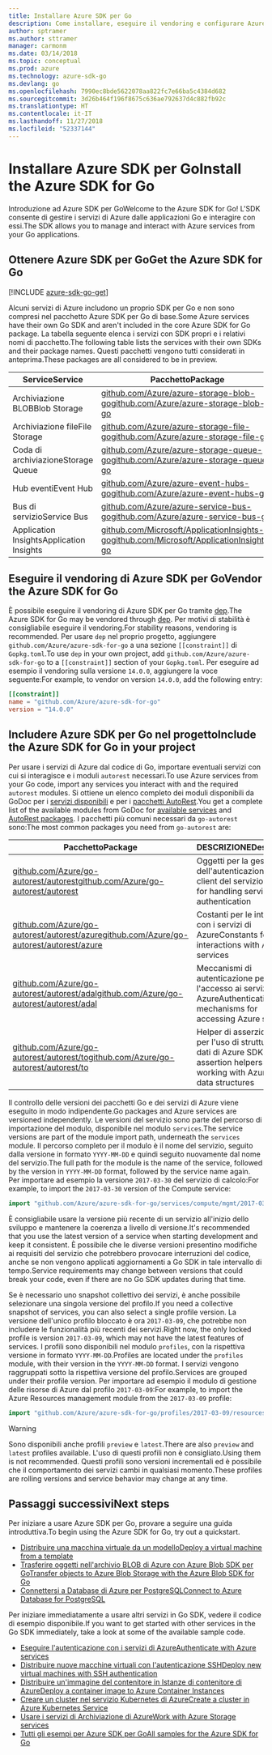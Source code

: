 ```yaml
---
title: Installare Azure SDK per Go
description: Come installare, eseguire il vendoring e configurare Azure SDK per Go.
author: sptramer
ms.author: sttramer
manager: carmonm
ms.date: 03/14/2018
ms.topic: conceptual
ms.prod: azure
ms.technology: azure-sdk-go
ms.devlang: go
ms.openlocfilehash: 7990ec8bde5622078aa822fc7e66ba5c4384d682
ms.sourcegitcommit: 3d26b464f196f8675c636ae792637d4c882fb92c
ms.translationtype: HT
ms.contentlocale: it-IT
ms.lasthandoff: 11/27/2018
ms.locfileid: "52337144"
---
```

# <a name="install-the-azure-sdk-for-go"></a><span data-ttu-id="c8bae-103">Installare Azure SDK per Go</span><span class="sxs-lookup"><span data-stu-id="c8bae-103">Install the Azure SDK for Go</span></span>

<span data-ttu-id="c8bae-104">Introduzione ad Azure SDK per Go</span><span class="sxs-lookup"><span data-stu-id="c8bae-104">Welcome to the Azure SDK for Go!</span></span> <span data-ttu-id="c8bae-105">L'SDK consente di gestire i servizi di Azure dalle applicazioni Go e interagire con essi.</span><span class="sxs-lookup"><span data-stu-id="c8bae-105">The SDK allows you to manage and interact with Azure services from your Go applications.</span></span>

## <a name="get-the-azure-sdk-for-go"></a><span data-ttu-id="c8bae-106">Ottenere Azure SDK per Go</span><span class="sxs-lookup"><span data-stu-id="c8bae-106">Get the Azure SDK for Go</span></span>

[!INCLUDE [azure-sdk-go-get](includes/azure-sdk-go-get.md)]

<span data-ttu-id="c8bae-107">Alcuni servizi di Azure includono un proprio SDK per Go e non sono compresi nel pacchetto Azure SDK per Go di base.</span><span class="sxs-lookup"><span data-stu-id="c8bae-107">Some Azure services have their own Go SDK and aren't included in the core Azure SDK for Go package.</span></span> <span data-ttu-id="c8bae-108">La tabella seguente elenca i servizi con SDK propri e i relativi nomi di pacchetto.</span><span class="sxs-lookup"><span data-stu-id="c8bae-108">The following table lists the services with their own SDKs and their package names.</span></span> <span data-ttu-id="c8bae-109">Questi pacchetti vengono tutti considerati in anteprima.</span><span class="sxs-lookup"><span data-stu-id="c8bae-109">These packages are all considered to be in preview.</span></span>

| <span data-ttu-id="c8bae-110">Service</span><span class="sxs-lookup"><span data-stu-id="c8bae-110">Service</span></span> | <span data-ttu-id="c8bae-111">Pacchetto</span><span class="sxs-lookup"><span data-stu-id="c8bae-111">Package</span></span> |
|---------|---------|
| <span data-ttu-id="c8bae-112">Archiviazione BLOB</span><span class="sxs-lookup"><span data-stu-id="c8bae-112">Blob Storage</span></span> | [<span data-ttu-id="c8bae-113">github.com/Azure/azure-storage-blob-go</span><span class="sxs-lookup"><span data-stu-id="c8bae-113">github.com/Azure/azure-storage-blob-go</span></span>](https://github.com/Azure/azure-storage-blob-go) |
| <span data-ttu-id="c8bae-114">Archiviazione file</span><span class="sxs-lookup"><span data-stu-id="c8bae-114">File Storage</span></span> | [<span data-ttu-id="c8bae-115">github.com/Azure/azure-storage-file-go</span><span class="sxs-lookup"><span data-stu-id="c8bae-115">github.com/Azure/azure-storage-file-go</span></span>](https://github.com/Azure/azure-storage-file-go) |
| <span data-ttu-id="c8bae-116">Coda di archiviazione</span><span class="sxs-lookup"><span data-stu-id="c8bae-116">Storage Queue</span></span> | [<span data-ttu-id="c8bae-117">github.com/Azure/azure-storage-queue-go</span><span class="sxs-lookup"><span data-stu-id="c8bae-117">github.com/Azure/azure-storage-queue-go</span></span>](https://github.com/Azure/azure-storage-queue-go) |
| <span data-ttu-id="c8bae-118">Hub eventi</span><span class="sxs-lookup"><span data-stu-id="c8bae-118">Event Hub</span></span> | [<span data-ttu-id="c8bae-119">github.com/Azure/azure-event-hubs-go</span><span class="sxs-lookup"><span data-stu-id="c8bae-119">github.com/Azure/azure-event-hubs-go</span></span>](https://github.com/Azure/azure-event-hubs-go) |
| <span data-ttu-id="c8bae-120">Bus di servizio</span><span class="sxs-lookup"><span data-stu-id="c8bae-120">Service Bus</span></span> | [<span data-ttu-id="c8bae-121">github.com/Azure/azure-service-bus-go</span><span class="sxs-lookup"><span data-stu-id="c8bae-121">github.com/Azure/azure-service-bus-go</span></span>](https://github.com/Azure/azure-service-bus-go) |
| <span data-ttu-id="c8bae-122">Application Insights</span><span class="sxs-lookup"><span data-stu-id="c8bae-122">Application Insights</span></span> | [<span data-ttu-id="c8bae-123">github.com/Microsoft/ApplicationInsights-go</span><span class="sxs-lookup"><span data-stu-id="c8bae-123">github.com/Microsoft/ApplicationInsights-go</span></span>](https://github.com/Microsoft/ApplicationInsights-go) |

## <a name="vendor-the-azure-sdk-for-go"></a><span data-ttu-id="c8bae-124">Eseguire il vendoring di Azure SDK per Go</span><span class="sxs-lookup"><span data-stu-id="c8bae-124">Vendor the Azure SDK for Go</span></span>

<span data-ttu-id="c8bae-125">È possibile eseguire il vendoring di Azure SDK per Go tramite [dep](https://github.com/golang/dep).</span><span class="sxs-lookup"><span data-stu-id="c8bae-125">The Azure SDK for Go may be vendored through [dep](https://github.com/golang/dep).</span></span> <span data-ttu-id="c8bae-126">Per motivi di stabilità è consigliabile eseguire il vendoring.</span><span class="sxs-lookup"><span data-stu-id="c8bae-126">For stability reasons, vendoring is recommended.</span></span> <span data-ttu-id="c8bae-127">Per usare `dep` nel proprio progetto, aggiungere `github.com/Azure/azure-sdk-for-go` a una sezione `[[constraint]]` di `Gopkg.toml`.</span><span class="sxs-lookup"><span data-stu-id="c8bae-127">To use `dep` in your own project, add `github.com/Azure/azure-sdk-for-go` to a `[[constraint]]` section of your `Gopkg.toml`.</span></span> <span data-ttu-id="c8bae-128">Per eseguire ad esempio il vendoring sulla versione `14.0.0`, aggiungere la voce seguente:</span><span class="sxs-lookup"><span data-stu-id="c8bae-128">For example, to vendor on version `14.0.0`, add the following entry:</span></span>

```toml
[[constraint]]
name = "github.com/Azure/azure-sdk-for-go"
version = "14.0.0"
```

## <a name="include-the-azure-sdk-for-go-in-your-project"></a><span data-ttu-id="c8bae-129">Includere Azure SDK per Go nel progetto</span><span class="sxs-lookup"><span data-stu-id="c8bae-129">Include the Azure SDK for Go in your project</span></span>

<span data-ttu-id="c8bae-130">Per usare i servizi di Azure dal codice di Go, importare eventuali servizi con cui si interagisce e i moduli `autorest` necessari.</span><span class="sxs-lookup"><span data-stu-id="c8bae-130">To use Azure services from your Go code, import any services you interact with and the required `autorest` modules.</span></span>
<span data-ttu-id="c8bae-131">Si ottiene un elenco completo dei moduli disponibili da GoDoc per i [servizi disponibili](https://godoc.org/github.com/Azure/azure-sdk-for-go) e per i [pacchetti AutoRest](https://godoc.org/github.com/Azure/go-autorest).</span><span class="sxs-lookup"><span data-stu-id="c8bae-131">You get a complete list of the available modules from GoDoc for [available services](https://godoc.org/github.com/Azure/azure-sdk-for-go) and [AutoRest packages](https://godoc.org/github.com/Azure/go-autorest).</span></span> <span data-ttu-id="c8bae-132">I pacchetti più comuni necessari da `go-autorest` sono:</span><span class="sxs-lookup"><span data-stu-id="c8bae-132">The most common packages you need from `go-autorest` are:</span></span>

| <span data-ttu-id="c8bae-133">Pacchetto</span><span class="sxs-lookup"><span data-stu-id="c8bae-133">Package</span></span> | <span data-ttu-id="c8bae-134">DESCRIZIONE</span><span class="sxs-lookup"><span data-stu-id="c8bae-134">Description</span></span> |
|---------|-------------|
| <span data-ttu-id="c8bae-135">[github.com/Azure/go-autorest/autorest][autorest]</span><span class="sxs-lookup"><span data-stu-id="c8bae-135">[github.com/Azure/go-autorest/autorest][autorest]</span></span> | <span data-ttu-id="c8bae-136">Oggetti per la gestione dell'autenticazione del client del servizio</span><span class="sxs-lookup"><span data-stu-id="c8bae-136">Objects for handling service client authentication</span></span> |
| <span data-ttu-id="c8bae-137">[github.com/Azure/go-autorest/autorest/azure][autorest/azure]</span><span class="sxs-lookup"><span data-stu-id="c8bae-137">[github.com/Azure/go-autorest/autorest/azure][autorest/azure]</span></span> | <span data-ttu-id="c8bae-138">Costanti per le interazioni con i servizi di Azure</span><span class="sxs-lookup"><span data-stu-id="c8bae-138">Constants for interactions with Azure services</span></span> |
| <span data-ttu-id="c8bae-139">[github.com/Azure/go-autorest/autorest/adal][autorest/adal]</span><span class="sxs-lookup"><span data-stu-id="c8bae-139">[github.com/Azure/go-autorest/autorest/adal][autorest/adal]</span></span> | <span data-ttu-id="c8bae-140">Meccanismi di autenticazione per l'accesso ai servizi di Azure</span><span class="sxs-lookup"><span data-stu-id="c8bae-140">Authentication mechanisms for accessing Azure services</span></span> |
| <span data-ttu-id="c8bae-141">[github.com/Azure/go-autorest/autorest/to][autorest/to]</span><span class="sxs-lookup"><span data-stu-id="c8bae-141">[github.com/Azure/go-autorest/autorest/to][autorest/to]</span></span> | <span data-ttu-id="c8bae-142">Helper di asserzione tipi per l'uso di strutture dei dati di Azure SDK</span><span class="sxs-lookup"><span data-stu-id="c8bae-142">Type assertion helpers for working with Azure SDK data structures</span></span> |

[autorest]: https://godoc.org/github.com/Azure/go-autorest/autorest
[autorest/azure]: https://godoc.org/github.com/Azure/go-autorest/autorest/azure
[autorest/adal]: https://godoc.org/github.com/Azure/go-autorest/autorest/adal
[autorest/to]: https://godoc.org/github.com/Azure/go-autorest/autorest/to

<span data-ttu-id="c8bae-143">Il controllo delle versioni dei pacchetti Go e dei servizi di Azure viene eseguito in modo indipendente.</span><span class="sxs-lookup"><span data-stu-id="c8bae-143">Go packages and Azure services are versioned independently.</span></span> <span data-ttu-id="c8bae-144">Le versioni del servizio sono parte del percorso di importazione del modulo, disponibile nel modulo `services`.</span><span class="sxs-lookup"><span data-stu-id="c8bae-144">The service versions are part of the module import path, underneath the `services` module.</span></span> <span data-ttu-id="c8bae-145">Il percorso completo per il modulo è il nome del servizio, seguito dalla versione in formato `YYYY-MM-DD` e quindi seguito nuovamente dal nome del servizio.</span><span class="sxs-lookup"><span data-stu-id="c8bae-145">The full path for the module is the name of the service, followed by the version in `YYYY-MM-DD` format, followed by the service name again.</span></span> <span data-ttu-id="c8bae-146">Per importare ad esempio la versione `2017-03-30` del servizio di calcolo:</span><span class="sxs-lookup"><span data-stu-id="c8bae-146">For example, to import the `2017-03-30` version of the Compute service:</span></span>

```go
import "github.com/Azure/azure-sdk-for-go/services/compute/mgmt/2017-03-30/compute"
```

<span data-ttu-id="c8bae-147">È consigliabile usare la versione più recente di un servizio all'inizio dello sviluppo e mantenere la coerenza a livello di versione.</span><span class="sxs-lookup"><span data-stu-id="c8bae-147">It's recommended that you use the latest version of a service when starting development and keep it consistent.</span></span>
<span data-ttu-id="c8bae-148">È possibile che le diverse versioni presentino modifiche ai requisiti del servizio che potrebbero provocare interruzioni del codice, anche se non vengono applicati aggiornamenti a Go SDK in tale intervallo di tempo.</span><span class="sxs-lookup"><span data-stu-id="c8bae-148">Service requirements may change between versions that could break your code, even if there are no Go SDK updates during that time.</span></span>

<span data-ttu-id="c8bae-149">Se è necessario uno snapshot collettivo dei servizi, è anche possibile selezionare una singola versione del profilo.</span><span class="sxs-lookup"><span data-stu-id="c8bae-149">If you need a collective snapshot of services, you can also select a single profile version.</span></span> <span data-ttu-id="c8bae-150">La versione dell'unico profilo bloccato è ora `2017-03-09`, che potrebbe non includere le funzionalità più recenti dei servizi.</span><span class="sxs-lookup"><span data-stu-id="c8bae-150">Right now, the only locked profile is version `2017-03-09`, which may not have the latest features of services.</span></span> <span data-ttu-id="c8bae-151">I profili sono disponibili nel modulo `profiles`, con la rispettiva versione in formato `YYYY-MM-DD`.</span><span class="sxs-lookup"><span data-stu-id="c8bae-151">Profiles are located under the `profiles` module, with their version in the `YYYY-MM-DD` format.</span></span> <span data-ttu-id="c8bae-152">I servizi vengono raggruppati sotto la rispettiva versione del profilo.</span><span class="sxs-lookup"><span data-stu-id="c8bae-152">Services are grouped under their profile version.</span></span> <span data-ttu-id="c8bae-153">Per importare ad esempio il modulo di gestione delle risorse di Azure dal profilo `2017-03-09`:</span><span class="sxs-lookup"><span data-stu-id="c8bae-153">For example, to import the Azure Resources management module from the `2017-03-09` profile:</span></span>

```go
import "github.com/Azure/azure-sdk-for-go/profiles/2017-03-09/resources/mgmt/resources"
```

> [!WARNING]
> <span data-ttu-id="c8bae-154">Sono disponibili anche profili `preview` e `latest`.</span><span class="sxs-lookup"><span data-stu-id="c8bae-154">There are also `preview` and `latest` profiles available.</span></span> <span data-ttu-id="c8bae-155">L'uso di questi profili non è consigliato.</span><span class="sxs-lookup"><span data-stu-id="c8bae-155">Using them is not recommended.</span></span> <span data-ttu-id="c8bae-156">Questi profili sono versioni incrementali ed è possibile che il comportamento dei servizi cambi in qualsiasi momento.</span><span class="sxs-lookup"><span data-stu-id="c8bae-156">These profiles are rolling versions and service behavior may change at any time.</span></span>

## <a name="next-steps"></a><span data-ttu-id="c8bae-157">Passaggi successivi</span><span class="sxs-lookup"><span data-stu-id="c8bae-157">Next steps</span></span>

<span data-ttu-id="c8bae-158">Per iniziare a usare Azure SDK per Go, provare a seguire una guida introduttiva.</span><span class="sxs-lookup"><span data-stu-id="c8bae-158">To begin using the Azure SDK for Go, try out a quickstart.</span></span>

* [<span data-ttu-id="c8bae-159">Distribuire una macchina virtuale da un modello</span><span class="sxs-lookup"><span data-stu-id="c8bae-159">Deploy a virtual machine from a template</span></span>](azure-sdk-go-qs-vm.md)
* [<span data-ttu-id="c8bae-160">Trasferire oggetti nell'archivio BLOB di Azure con Azure Blob SDK per Go</span><span class="sxs-lookup"><span data-stu-id="c8bae-160">Transfer objects to Azure Blob Storage with the Azure Blob SDK for Go</span></span>](/azure/storage/blobs/storage-quickstart-blobs-go?toc=%2fgo%2fazure%2ftoc.json)
* [<span data-ttu-id="c8bae-161">Connettersi a Database di Azure per PostgreSQL</span><span class="sxs-lookup"><span data-stu-id="c8bae-161">Connect to Azure Database for PostgreSQL</span></span>](/azure/postgresql/connect-go?toc=%2fgo%2fazure%2ftoc.json)

<span data-ttu-id="c8bae-162">Per iniziare immediatamente a usare altri servizi in Go SDK, vedere il codice di esempio disponibile.</span><span class="sxs-lookup"><span data-stu-id="c8bae-162">If you want to get started with other services in the Go SDK immediately, take a look at some of the available sample code.</span></span>

* [<span data-ttu-id="c8bae-163">Eseguire l'autenticazione con i servizi di Azure</span><span class="sxs-lookup"><span data-stu-id="c8bae-163">Authenticate with Azure services</span></span>](https://github.com/Azure-Samples/azure-sdk-for-go-samples/tree/master/internal/iam)
* [<span data-ttu-id="c8bae-164">Distribuire nuove macchine virtuali con l'autenticazione SSH</span><span class="sxs-lookup"><span data-stu-id="c8bae-164">Deploy new virtual machines with SSH authentication</span></span>](https://github.com/Azure-Samples/azure-sdk-for-go-samples/tree/master/compute)
* [<span data-ttu-id="c8bae-165">Distribuire un'immagine del contenitore in Istanze di contenitore di Azure</span><span class="sxs-lookup"><span data-stu-id="c8bae-165">Deploy a container image to Azure Container Instances</span></span>](https://github.com/Azure-Samples/azure-sdk-for-go-samples/tree/master/containerinstance)
* [<span data-ttu-id="c8bae-166">Creare un cluster nel servizio Kubernetes di Azure</span><span class="sxs-lookup"><span data-stu-id="c8bae-166">Create a cluster in Azure Kubernetes Service</span></span>](https://github.com/Azure-Samples/azure-sdk-for-go-samples/tree/master/containerservice)
* [<span data-ttu-id="c8bae-167">Usare i servizi di Archiviazione di Azure</span><span class="sxs-lookup"><span data-stu-id="c8bae-167">Work with Azure Storage services</span></span>](https://github.com/Azure-Samples/azure-sdk-for-go-samples/tree/master/storage)
* [<span data-ttu-id="c8bae-168">Tutti gli esempi per Azure SDK per Go</span><span class="sxs-lookup"><span data-stu-id="c8bae-168">All samples for the Azure SDK for Go</span></span>](https://github.com/azure-samples/azure-sdk-for-go-samples)
